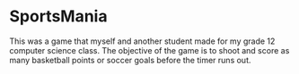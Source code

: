 # SportsMania
This was a game that myself and another student made for my grade 12 computer science class.
The objective of the game is to shoot and score as many basketball points or soccer goals before the timer runs out.
